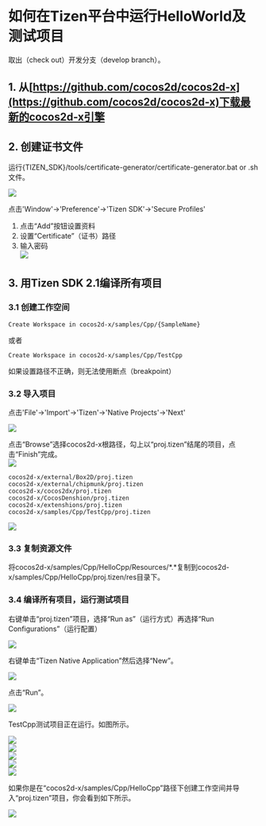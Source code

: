 # 如何在Tizen平台中运行HelloWorld及测试项目

取出（check out）开发分支（develop branch）。   

## 1. 从[https://github.com/cocos2d/cocos2d-x](https://github.com/cocos2d/cocos2d-x)下载最新的cocos2d-x引擎
## 2. 创建证书文件    
运行{TIZEN_SDK}/tools/certificate-generator/certificate-generator.bat or .sh文件。  

![](./res/certificate_generator.png)

点击'Window'->'Preference'->'Tizen SDK'->'Secure Profiles'

1. 点击“Add”按钮设置资料
2. 设置“Certificate”（证书）路径
3. 输入密码    
![](./res/secure_profiles.png)
## 3. 用Tizen SDK 2.1编译所有项目
### 3.1 创建工作空间
```
Create Workspace in cocos2d-x/samples/Cpp/{SampleName}
``` 

或者     
```
Create Workspace in cocos2d-x/samples/Cpp/TestCpp
```

如果设置路径不正确，则无法使用断点（breakpoint）

### 3.2 导入项目

点击'File'->'Import'->'Tizen'->'Native Projects'->'Next'

![](./res/import.png) 

点击“Browse”选择cocos2d-x根路径，勾上以“proj.tizen”结尾的项目，点击“Finish”完成。         
![](./res/import_projects.png)      
   
```
cocos2d-x/external/Box2D/proj.tizen
cocos2d-x/external/chipmunk/proj.tizen
cocos2d-x/cocos2dx/proj.tizen
cocos2d-x/CocosDenshion/proj.tizen
cocos2d-x/extenshions/proj.tizen
cocos2d-x/samples/Cpp/TestCpp/proj.tizen
```

![](./res/imported_protjects.png)

### 3.3 复制资源文件

将cocos2d-x/samples/Cpp/HelloCpp/Resources/*.*复制到cocos2d-x/samples/Cpp/HelloCpp/proj.tizen/res目录下。

### 3.4 编译所有项目，运行测试项目

右键单击“proj.tizen”项目，选择“Run as”（运行方式）再选择“Run Configurations”（运行配置）

![](./res/runas.png)

右键单击“Tizen Native Application”然后选择“New”。

![](./res/tizen_native_application_new.png)

点击“Run”。

![](./res/run_testcpp.png)

TestCpp测试项目正在运行。如图所示。

![](./res/testcpp1.png)    
![](./res/testcpp2.png)    
![](./res/testcpp3.png)    
![](./res/testcpp5.png)     
![](./res/testcpp6.png)     

如果你是在“cocos2d-x/samples/Cpp/HelloCpp”路径下创建工作空间并导入“proj.tizen”项目，你会看到如下所示。

![](./res/hellocpp.png)

